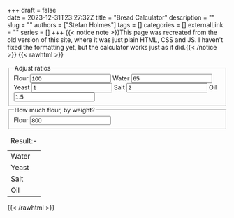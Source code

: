 +++ 
draft = false           
date = 2023-12-31T23:27:32Z
title = "Bread Calculator"
description = ""
slug = ""
authors = ["Stefan Holmes"]
tags = []
categories = []
externalLink = ""
series = []
+++
{{< notice note >}}This page was recreated from the old version of this site, where it was just plain HTML, CSS and JS. I haven't fixed the formatting yet, but the calculator works just as it did.{{< /notice >}}
{{< rawhtml >}}
<script>
function calcBread() {
    // This isn't a great way to do this, but it works. 

    const flourRatio = document.querySelector("#flour_ratio").value
    const waterRatio = document.querySelector("#water_ratio").value
    const yeastRatio = document.querySelector("#yeast_ratio").value
    const saltRatio = document.querySelector("#salt_ratio").value
    const oilRatio = document.querySelector("#oil_ratio").value
    const flourWeight = document.querySelector("#flour_weight").value

    const flourConst = flourWeight / flourRatio

    document.querySelector("#water_calc").textContent = waterRatio * flourConst
    document.querySelector("#yeast_calc").textContent = yeastRatio * flourConst
    document.querySelector("#salt_calc").textContent = saltRatio * flourConst
    document.querySelector("#oil_calc").textContent = oilRatio * flourConst
}
</script>

<form>
    <fieldset>
        <legend>Adjust ratios</legend>
        <label>Flour
            <input type="number" id="flour_ratio" value="100" oninput="calcBread()">
        </label>
        <label>Water
            <input type="number" id="water_ratio" value="65" oninput="calcBread()">
        </label>
        <label>Yeast
            <input type="number" id="yeast_ratio" value="1" oninput="calcBread()">
        </label>
        <label>Salt
            <input type="number" id="salt_ratio" value="2" oninput="calcBread()">
        </label>
        <label>Oil
            <input type="number" id="oil_ratio" value="1.5" oninput="calcBread()">
        </label>
    </fieldset>
    <fieldset>
        <legend>How much flour, by weight?</legend>
        <label>Flour
            <input type="number" id="flour_weight" value="800" oninput="calcBread()">
        </label>
    </fieldset>
</form>

<table class="bread-table">
    <caption>Result:-</caption>
    <tr>
        <td>Water</td>
        <td id="water_calc"></td>
    </tr>
    <tr>
        <td>Yeast</td>
        <td id="yeast_calc"></td>
    </tr>
    <tr>
        <td>Salt</td>
        <td id="salt_calc"></td>
    </tr>
    <tr>
        <td>Oil</td>
        <td id="oil_calc"></td>
    </tr>
</table>
<script>calcBread()</script>
{{< /rawhtml >}}